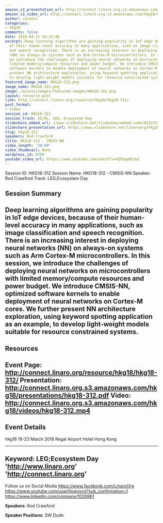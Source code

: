 ```yaml
---
amazon_s3_presentation_url: http://connect.linaro.org.s3.amazonaws.com/hkg18/presentations/hkg18-312.pdf
amazon_s3_video_url: http://connect.linaro.org.s3.amazonaws.com/hkg18/videos/hkg18-312.mp4
author: connect
categories:
- hkg18
comments: false
date: 2018-04-11 14:12:48
excerpt: Deep learning algorithms are gaining popularity in IoT edge devices, because
  of their human-level accuracy in many applications, such as image classification
  and speech recognition. There is an increasing interest in deploying neural networks
  (NN) on always-on systems such as Arm Cortex-M microcontrollers. In this session,
  we introduce the challenges of deploying neural networks on microcontrollers with
  limited memory/compute resources and power budget. We introduce CMSIS-NN, optimized
  software kernels to enable deployment of neural networks on Cortex-M cores. We further
  present NN architecture exploration, using keyword spotting application as an example,
  to develop light-weight models suitable for resource constrained systems.
featured_image_name: HKG18-312.png
image_name: HKG18-312.png
image: /assets/images/featured-images/HKG18-312.png
layout: resource-post
link: http://connect.linaro.org/resource/hkg18/hkg18-312/
post_format:
- Video
session_id: HKG18-312
session_track: AI/ML, LEG, Ecosystem Day
slideshare_embed_url: //www.slideshare.net/slideshow/embed_code/92327211
slideshare_presentation_url: https://www.slideshare.net/linaroorg/hkg18312-cmsisnn
slug: hkg18-312
speakers: Rod Crawford
title: HKG18-312 - CMSIS-NN
video_length: '24:59'
video_thumbnail: None
wordpress_id: 8790
youtube_video_url: https://www.youtube.com/watch?v=HZFmqeKEJwI
---
```


Session ID: HKG18-312
Session Name: HKG18-312 - CMSIS-NN
Speaker: Rod Crawford
Track: LEG;Ecosystem Day


## Session Summary
Deep learning algorithms are gaining popularity in IoT edge devices, because of their human-level accuracy in many applications, such as image classification and speech recognition. There is an increasing interest in deploying neural networks (NN) on always-on systems such as Arm Cortex-M microcontrollers. In this session, we introduce the challenges of deploying neural networks on microcontrollers with limited memory/compute resources and power budget. We introduce CMSIS-NN, optimized software kernels to enable deployment of neural networks on Cortex-M cores. We further present NN architecture exploration, using keyword spotting application as an example, to develop light-weight models suitable for resource constrained systems.
---------------------------------------------------
## Resources
Event Page: http://connect.linaro.org/resource/hkg18/hkg18-312/
Presentation: http://connect.linaro.org.s3.amazonaws.com/hkg18/presentations/hkg18-312.pdf
Video: http://connect.linaro.org.s3.amazonaws.com/hkg18/videos/hkg18-312.mp4
 ---------------------------------------------------
## Event Details
hkg18
19-23 March 2018
Regal Airport Hotel Hong Kong

---------------------------------------------------
Keyword: LEG;Ecosystem Day
'http://www.linaro.org'
'http://connect.linaro.org'
---------------------------------------------------
Follow us on Social Media
https://www.facebook.com/LinaroOrg
https://www.youtube.com/user/linaroorg?sub_confirmation=1
https://www.linkedin.com/company/1026961

**Speakers**: Rod Crawford

**Speaker Positions**: SW Dude
